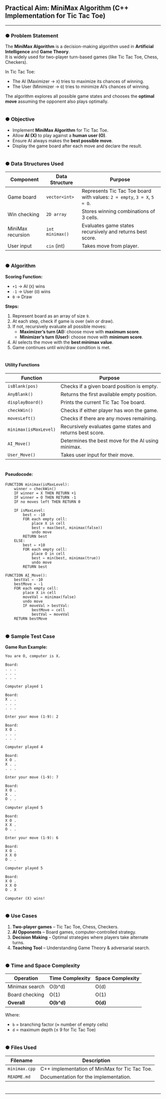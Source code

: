 ## Practical Aim: MiniMax Algorithm (C++ Implementation for Tic Tac Toe)

---

### ● Problem Statement
The **MiniMax Algorithm** is a decision-making algorithm used in **Artificial Intelligence** and **Game Theory**.  
It is widely used for two-player turn-based games (like Tic Tac Toe, Chess, Checkers).  

In Tic Tac Toe:  
- The AI (Maximizer → `X`) tries to maximize its chances of winning.  
- The User (Minimizer → `O`) tries to minimize AI’s chances of winning.  

The algorithm explores all possible game states and chooses the **optimal move** assuming the opponent also plays optimally.

#

### ● Objective
- Implement **MiniMax Algorithm** for Tic Tac Toe.  
- Allow **AI (X)** to play against a **human user (O)**.  
- Ensure AI always makes the **best possible move**.  
- Display the game board after each move and declare the result.  

#

### ● Data Structures Used


| Component          | Data Structure   | Purpose |
|--------------------|------------------|---------|
| Game board         | `vector<int>`    | Represents Tic Tac Toe board with values: `2 = empty`, `3 = X`, `5 = O`. |
| Win checking       | `2D array`       | Stores winning combinations of 3 cells. |
| MiniMax recursion  | `int minimax()`  | Evaluates game states recursively and returns best score. |
| User input         | `cin` (int)      | Takes move from player. |

#

### ● Algorithm

**Scoring Function:**  
- `+1` → AI (`X`) wins  
- `-1` → User (`O`) wins  
- `0` → Draw  

**Steps:**  
1. Represent board as an array of size `9`.  
2. At each step, check if game is over (win or draw).  
3. If not, recursively evaluate all possible moves:  
   - **Maximizer’s turn (AI):** choose move with **maximum score**.  
   - **Minimizer’s turn (User):** choose move with **minimum score**.  
4. AI selects the move with the **best minimax value**.  
5. Game continues until win/draw condition is met.   

#
#### Utility Functions

| Function | Purpose |
|----------|---------|
| `isBlank(pos)` | Checks if a given board position is empty. |
| `AnyBlank()` | Returns the first available empty position. |
| `displayBoard()` | Prints the current Tic Tac Toe board. |
| `checkWin()` | Checks if either player has won the game. |
| `movesLeft()` | Checks if there are any moves remaining. |
| `minimax(isMaxLevel)` | Recursively evaluates game states and returns best score. |
| `AI_Move()` | Determines the best move for the AI using minimax. |
| `User_Move()` | Takes user input for their move. |

#

#### Pseudocode:
```
FUNCTION minimax(isMaxLevel):
    winner ← checkWin()
    IF winner = X THEN RETURN +1
    IF winner = O THEN RETURN -1
    IF no moves left THEN RETURN 0

    IF isMaxLevel:
        best ← -10
        FOR each empty cell:
            place X in cell
            best ← max(best, minimax(false))
            undo move
        RETURN best
    ELSE:
        best ← +10
        FOR each empty cell:
            place O in cell
            best ← min(best, minimax(true))
            undo move
        RETURN best

FUNCTION AI_Move():
    bestVal ← -10
    bestMove ← -1
    FOR each empty cell:
        place X in cell
        moveVal ← minimax(false)
        undo move
        IF moveVal > bestVal:
            bestMove ← cell
            bestVal ← moveVal
    RETURN bestMove
```

#

### ● Sample Test Case

**Game Run Example:**
```
You are O, computer is X.

Board:
. . . 
. . . 
. . . 

Computer played 1

Board:
X . . 
. . . 
. . . 

Enter your move (1-9): 2

Board:
X O . 
. . . 
. . . 

Computer played 4

Board:
X O . 
X . . 
. . . 

Enter your move (1-9): 7

Board:
X O . 
X . . 
O . . 

Computer played 5

Board:
X O . 
X X . 
O . . 

Enter your move (1-9): 6

Board:
X O . 
X X O 
O . . 

Computer played 5

Board:
X O . 
X X O 
O . X

Computer (X) wins!
```

#

### ● Use Cases

1. **Two-player games** – Tic Tac Toe, Chess, Checkers.  
2. **AI Opponents** – Board games, computer-controlled strategy.  
3. **Decision Making** – Optimal strategies where players take alternate turns.  
4. **Teaching Tool** – Understanding Game Theory & adversarial search.

#

### ● Time and Space Complexity

| Operation       | Time Complexity | Space Complexity |
|-----------------|-----------------|------------------|
| Minimax search  | O(b^d)          | O(d)             |
| Board checking  | O(1)            | O(1)             |
| **Overall**     | **O(b^d)**      | **O(d)**         |

Where:  
- `b` = branching factor (≈ number of empty cells)  
- `d` = maximum depth (≤ 9 for Tic Tac Toe)   


#

### ● Files Used

| Filename      | Description |
|---------------|-------------|
| `minimax.cpp` | C++ implementation of MiniMax for Tic Tac Toe. |
| `README.md`   | Documentation for the implementation. |


#
---

